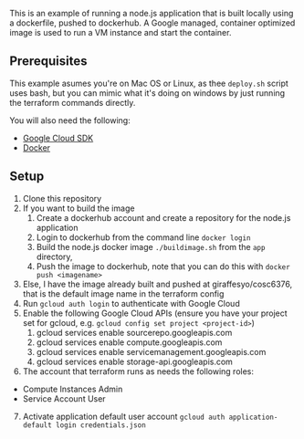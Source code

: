 This is an example of running a node.js application that is built locally using a dockerfile, pushed to dockerhub. A Google managed, container optimized image is used to run a VM instance and start the container.

## Prerequisites

This example asumes you're on Mac OS or Linux, as thee `deploy.sh` script uses bash, but you can mimic what it's doing on windows by just running the terraform commands directly.

You will also need the following:

- [Google Cloud SDK](https://cloud.google.com/sdk/)
- [Docker](https://www.docker.com/)

## Setup

1. Clone this repository
2. If you want to build the image
   1. Create a dockerhub account and create a repository for the node.js application
   2. Login to dockerhub from the command line `docker login`
   3. Build the node.js docker image `./buildimage.sh` from the `app` directory,
   4. Push the image to dockerhub, note that you can do this with `docker push <imagename>`
3. Else, I have the image already built and pushed at giraffesyo/cosc6376, that is the default image name in the terraform config
4. Run `gcloud auth login` to authenticate with Google Cloud
5. Enable the following Google Cloud APIs (ensure you have your project set for gcloud, e.g. `gcloud config set project <project-id>`)
   1. gcloud services enable sourcerepo.googleapis.com
   2. gcloud services enable compute.googleapis.com
   3. gcloud services enable servicemanagement.googleapis.com
   4. gcloud services enable storage-api.googleapis.com
6. The account that terraform runs as needs the following roles:

- Compute Instances Admin
- Service Account User

7.  Activate application default user account `gcloud auth application-default login credentials.json`
